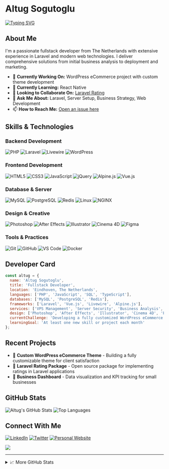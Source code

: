 # Altug Sogutoglu

[![Typing SVG](https://readme-typing-svg.herokuapp.com?font=Fira+Code&pause=1000&color=2EC7F7&width=435&lines=Hi+there%2C+I+am+Altug+Sogutoglu;Fullstack+Developer+%7C+Laravel+Specialist;Over+10+years+of+programming+experience;Always+learning+new+things;Filament+community+member)](https://git.io/typing-svg)

## About Me

I'm a passionate fullstack developer from The Netherlands with extensive experience in Laravel and modern web technologies. I deliver comprehensive solutions from initial business analysis to deployment and marketing.

- 🔭 **Currently Working On:** WordPress eCommerce project with custom theme development
- 🌱 **Currently Learning:** React Native
- 👯 **Looking to Collaborate On:** [Laravel Rating](https://github.com/altugsogutoglu/rating)
- 💬 **Ask Me About:** Laravel, Server Setup, Business Strategy, Web Development
- 📫 **How to Reach Me:** [Open an issue here](https://github.com/altugsogutoglu/altugsogutoglu/issues)

## Skills & Technologies

### Backend Development
![PHP](https://img.shields.io/badge/PHP-777BB4?style=for-the-badge&logo=php&logoColor=white)
![Laravel](https://img.shields.io/badge/Laravel-FF2D20?style=for-the-badge&logo=laravel&logoColor=white)
![Livewire](https://img.shields.io/badge/Livewire-FB70A9?style=for-the-badge&logo=livewire&logoColor=white)
![WordPress](https://img.shields.io/badge/WordPress-21759B?style=for-the-badge&logo=wordpress&logoColor=white)

### Frontend Development
![HTML5](https://img.shields.io/badge/HTML5-E34F26?style=for-the-badge&logo=html5&logoColor=white)
![CSS3](https://img.shields.io/badge/CSS3-1572B6?style=for-the-badge&logo=css3&logoColor=white)
![JavaScript](https://img.shields.io/badge/JavaScript-F7DF1E?style=for-the-badge&logo=javascript&logoColor=black)
![jQuery](https://img.shields.io/badge/jQuery-0769AD?style=for-the-badge&logo=jquery&logoColor=white)
![Alpine.js](https://img.shields.io/badge/Alpine.js-8BC0D0?style=for-the-badge&logo=alpine.js&logoColor=white)
![Vue.js](https://img.shields.io/badge/Vue.js-4FC08D?style=for-the-badge&logo=vue.js&logoColor=white)

### Database & Server
![MySQL](https://img.shields.io/badge/MySQL-4479A1?style=for-the-badge&logo=mysql&logoColor=white)
![PostgreSQL](https://img.shields.io/badge/PostgreSQL-316192?style=for-the-badge&logo=postgresql&logoColor=white)
![Redis](https://img.shields.io/badge/Redis-DC382D?style=for-the-badge&logo=redis&logoColor=white)
![Linux](https://img.shields.io/badge/Linux-FCC624?style=for-the-badge&logo=linux&logoColor=black)
![NGINX](https://img.shields.io/badge/NGINX-009639?style=for-the-badge&logo=nginx&logoColor=white)

### Design & Creative
![Photoshop](https://img.shields.io/badge/Photoshop-31A8FF?style=for-the-badge&logo=adobe-photoshop&logoColor=white)
![After Effects](https://img.shields.io/badge/After_Effects-9999FF?style=for-the-badge&logo=adobe-after-effects&logoColor=white)
![Illustrator](https://img.shields.io/badge/Illustrator-FF9A00?style=for-the-badge&logo=adobe-illustrator&logoColor=white)
![Cinema 4D](https://img.shields.io/badge/Cinema_4D-011A6A?style=for-the-badge&logo=cinema4d&logoColor=white)
![Figma](https://img.shields.io/badge/Figma-F24E1E?style=for-the-badge&logo=figma&logoColor=white)

### Tools & Practices
![Git](https://img.shields.io/badge/Git-F05032?style=for-the-badge&logo=git&logoColor=white)
![GitHub](https://img.shields.io/badge/GitHub-181717?style=for-the-badge&logo=github&logoColor=white)
![VS Code](https://img.shields.io/badge/VS_Code-007ACC?style=for-the-badge&logo=visual-studio-code&logoColor=white)
![Docker](https://img.shields.io/badge/Docker-2496ED?style=for-the-badge&logo=docker&logoColor=white)

## Developer Card

```javascript
const altug = {
  name: 'Altug Sogutoglu',
  title: 'Fullstack Developer',
  location: 'Eindhoven, The Netherlands',
  languages: ['PHP', 'JavaScript', 'SQL', 'TypeScript'],
  databases: ['MySQL', 'PostgreSQL', 'Redis'],
  frameworks: ['Laravel', 'Vue.js', 'Livewire', 'Alpine.js'],
  services: ['VPS Management', 'Server Security', 'Business Analysis', 'Digital Marketing'],
  design: ['Photoshop', 'After Effects', 'Illustrator', 'Cinema 4D', 'Figma'],
  currentChallenge: 'Developing a fully customized WordPress eCommerce theme',
  learningGoal: 'At least one new skill or project each month'
};
```

## Recent Projects

- 🛒 **Custom WordPress eCommerce Theme** - Building a fully customizable theme for client satisfaction
- 🚀 **Laravel Rating Package** - Open source package for implementing ratings in Laravel applications
- 💼 **Business Dashboard** - Data visualization and KPI tracking for small businesses

## GitHub Stats

![Altug's GitHub Stats](https://github-readme-stats.vercel.app/api?username=altugsogutoglu&show_icons=true&theme=tokyonight)
![Top Languages](https://github-readme-stats.vercel.app/api/top-langs/?username=altugsogutoglu&layout=compact&theme=tokyonight)

## Connect With Me

[![LinkedIn](https://img.shields.io/badge/LinkedIn-0077B5?style=for-the-badge&logo=linkedin&logoColor=white)](https://linkedin.com/in/altugsogutoglu)
[![Twitter](https://img.shields.io/badge/Twitter-1DA1F2?style=for-the-badge&logo=twitter&logoColor=white)](https://twitter.com/altugsogutoglu)
[![Personal Website](https://img.shields.io/badge/Website-4285F4?style=for-the-badge&logo=google-chrome&logoColor=white)](https://yourwebsite.com)

![](https://komarev.com/ghpvc/?username=altugsoguroglu)

---

<details>
  <summary>📈 More GitHub Stats</summary>
  
  ![GitHub Streak](https://github-readme-streak-stats.herokuapp.com/?user=altugsogutoglu&theme=tokyonight)
  ![Contribution Graph](https://activity-graph.herokuapp.com/graph?username=altugsogutoglu&theme=github)
</details>
